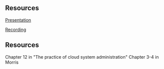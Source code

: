 ## Resources

[Presentation](https://gitcdn.link/repo/2dv514/syllabus/master/lectures/02_configuration_tools/index.html)

[Recording](https://youtu.be/0zYzcFa8gu0)


## Resources
Chapter 12 in "The practice of cloud system administration"
Chapter 3-4 in Morris
